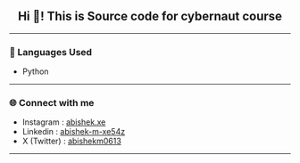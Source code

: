 <h2 align="center">Hi 👋! This is Source code for cybernaut course</h2>

---

### 🧠 Languages Used

- Python

---

### 🌐 Connect with me

- Instagram   : [abishek.xe](https://www.instagram.com/abishek.xe/)
- Linkedin    : [abishek-m-xe54z](https://www.linkedin.com/in/abishek-m-xe54z/)
- X (Twitter) : [abishekm0613](https://x.com/abishekm0613)

---